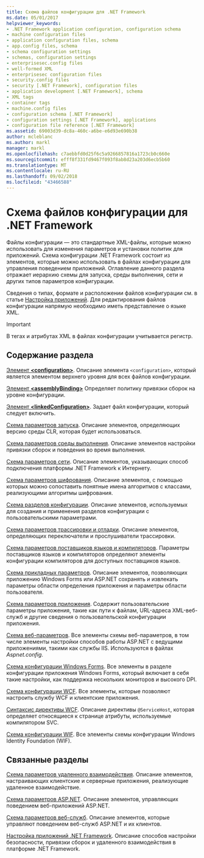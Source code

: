 ```yaml
---
title: Схема файлов конфигурации для .NET Framework
ms.date: 05/01/2017
helpviewer_keywords:
- .NET Framework application configuration, configuration schema
- machine configuration files
- application configuration files, schema
- app.config files, schema
- schema configuration settings
- schemas, configuration settings
- enterprisesec.config files
- well-formed XML
- enterprisesec configuration files
- security.config files
- security [.NET Framework], configuration files
- application development [.NET Framework], schema
- XML tags
- container tags
- machine.config files
- configuration schema [.NET Framework]
- configuration settings [.NET Framework], applications
- configuration file reference [.NET Framework]
ms.assetid: 69003d39-dc8a-460c-a6be-e6d93e690b38
author: mcleblanc
ms.author: markl
manager: markl
ms.openlocfilehash: c7aebbfd0d25f6c5a9266857816a1723cb0c660e
ms.sourcegitcommit: efff8f331fd9467f093f8ab8d23a203d6ecb5b60
ms.translationtype: MT
ms.contentlocale: ru-RU
ms.lasthandoff: 09/02/2018
ms.locfileid: "43466588"
---
```

# <a name="configuration-file-schema-for-the-net-framework"></a>Схема файлов конфигурации для .NET Framework

Файлы конфигурации — это стандартные XML-файлы, которые можно использовать для изменения параметров и установки политик для приложений. Схема конфигурации .NET Framework состоит из элементов, которые можно использовать в файлах конфигурации для управления поведением приложений. Оглавление данного раздела отражает иерархию схемы для запуска, среды выполнения, сети и других типов параметров конфигурации.

Сведения о типах, формате и расположении файлов конфигурации см. в статье [Настройка приложений](~/docs/framework/configure-apps/index.md). Для редактирования файлов конфигурации напрямую необходимо иметь представление о языке XML.

> [!IMPORTANT]
> В тегах и атрибутах XML в файлах конфигурации учитывается регистр.

## <a name="in-this-section"></a>Содержание раздела

[Элемент **\<configuration>**](~/docs/framework/configure-apps/file-schema/configuration-element.md). Описание элемента `<configuration>`, который является элементом верхнего уровня для всех файлов конфигурации.

[Элемент **\<assemblyBinding>**](~/docs/framework/configure-apps/file-schema/assemblybinding-element-for-configuration.md) Определяет политику привязки сборок на уровне конфигурации.

[Элемент **\<linkedConfiguration>**](~/docs/framework/configure-apps/file-schema/linkedconfiguration-element.md). Задает файл конфигурации, который следует включить.

[Схема параметров запуска](~/docs/framework/configure-apps/file-schema/startup/index.md). Описание элементов, определяющих версию среды CLR, которая будет использоваться.

[Схема параметров среды выполнения](~/docs/framework/configure-apps/file-schema/runtime/index.md). Описание элементов настройки привязки сборок и поведения во время выполнения.

[Схема параметров сети](~/docs/framework/configure-apps/file-schema/network/index.md). Описание элементов, указывающих способ подключения платформы .NET Framework к Интернету.

[Схема параметров шифрования](~/docs/framework/configure-apps/file-schema/cryptography/index.md). Описание элементов, с помощью которых можно сопоставить понятные имена алгоритмов с классами, реализующими алгоритмы шифрования.

[Схема разделов конфигурации](~/docs/framework/configure-apps/file-schema/configuration-sections-schema.md). Описание элементов, используемых для создания и применения разделов конфигурации с пользовательскими параметрами.

[Схема параметров трассировки и отладки](~/docs/framework/configure-apps/file-schema/trace-debug/index.md). Описание элементов, определяющих переключатели и прослушиватели трассировки.

[Схема параметров поставщиков языков и компиляторов](~/docs/framework/configure-apps/file-schema/compiler/index.md). Параметры поставщиков языков и компиляторов определяют элементы конфигурации компиляторов для доступных поставщиков языков.

[Схема прикладных параметров](~/docs/framework/configure-apps/file-schema/application-settings-schema.md). Описание элементов, позволяющих приложению Windows Forms или ASP.NET сохранять и извлекать параметры области определения приложения и параметры области пользователя.

[Схема параметров приложения](~/docs/framework/configure-apps/file-schema/appsettings/index.md). Содержит пользовательские параметры приложения, такие как пути к файлам, URL-адреса XML-веб-служб и другие сведения о пользовательской конфигурации приложения.

[Схема веб-параметров](~/docs/framework/configure-apps/file-schema/web/index.md). Все элементы схемы веб-параметров, в том числе элементы настройки способов работы ASP.NET с ведущими приложениями, такими как службы IIS. Используются в файлах *Aspnet.config*.

[Схема конфигурации Windows Forms](winforms/index.md). Все элементы в разделе конфигурации приложения Windows Forms, который включает в себя такие настройки, как поддержка нескольких мониторов и высокого DPI.

[Схема конфигурации WCF](~/docs/framework/configure-apps/file-schema/wcf/index.md). Все элементы, которые позволяют настроить службу WCF и клиентские приложения.

[Синтаксис директивы WCF](~/docs/framework/configure-apps/file-schema/wcf-directive/index.md). Описание директивы `@ServiceHost`, которая определяет относящиеся к странице атрибуты, используемые компилятором SVC.

[Схема конфигурации WIF](windows-identity-foundation/index.md). Все элементы схемы конфигурации Windows Identity Foundation (WIF).

## <a name="related-sections"></a>Связанные разделы

[Схема параметров удаленного взаимодействия](https://msdn.microsoft.com/library/dc2d1e62-9af7-4ca1-99fd-98b93bb4db9e). Описание элементов, настраивающих клиентские и серверные приложения, реализующие удаленное взаимодействие.

[Схема параметров ASP.NET](https://msdn.microsoft.com/library/b5ysx397\(v=vs.100\).aspx). Описание элементов, управляющих поведением веб-приложений ASP.NET.

[Схема параметров веб-служб](https://msdn.microsoft.com/library/f84d6d55-1add-4eb7-ae46-33df5833ea2e). Описание элементов, которые управляют поведением веб-служб ASP.NET и их клиентов.

[Настройка приложений .NET Framework](https://msdn.microsoft.com/library/d789b592-fcb5-4e3d-8ac9-e0299adaaa42). Описание способов настройки безопасности, привязки сборок и удаленного взаимодействия в платформе .NET Framework.
